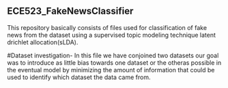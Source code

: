 ## ECE523_FakeNewsClassifier
This repository basically consists of files used for classification of fake news from the dataset using a supervised topic modeling technique latent drichlet allocation(sLDA).

#Dataset investigation-
In this file we have conjoined two datasets our  goal  was  to  introduce  as  little  bias  towards  one  dataset  or  the  otheras possible in the eventual model by minimizing the amount of information that could be used to identify which dataset the data came from.

